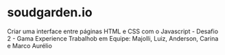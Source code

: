 # soudgarden.io
Criar uma interface entre páginas HTML e  CSS com o Javascript - Desafio 2 - Gama Experience
Trabalhob em Equipe:  Majolli, Luiz, Anderson, Carina e Marco Aurélio

